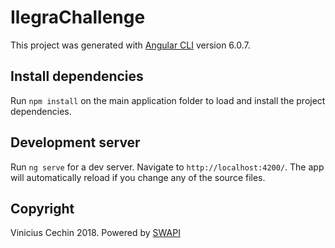 # IlegraChallenge

This project was generated with [Angular CLI](https://github.com/angular/angular-cli) version 6.0.7.

## Install dependencies

Run `npm install` on the main application folder to load and install the project dependencies.

## Development server

Run `ng serve` for a dev server. Navigate to `http://localhost:4200/`. The app will automatically reload if you change any of the source files.

## Copyright

Vinicius Cechin 2018. Powered by [SWAPI](https://swapi.co/)
